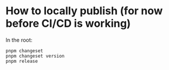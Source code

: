 # How to locally publish (for now before CI/CD is working)
In the root:
```
pnpm changeset
pnpm changeset version
pnpm release

```